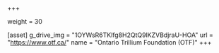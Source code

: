 +++

weight = 30

[asset]
  g_drive_img = "1OYWsR6TKlfg8H2QtQ9lKZVBdjraU-HOA"
  url = "https://www.otf.ca/"
  name = "Ontario Trillium Foundation (OTF)"
+++



